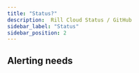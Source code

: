 ```yaml
---
title: "Status?"
description:  Rill Cloud Status / GitHub
sidebar_label: "Status"
sidebar_position: 2
---
```


## Alerting needs

